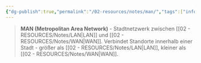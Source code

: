 ```yaml
---
{"dg-publish":true,"permalink":"/02-resources/notes/man/","tags":["informatik/netzwerk/typ","informatik/netzwerk/stadt"],"noteIcon":"","updated":"2025-09-10T16:35:26.661+02:00"}
---
```


>**MAN (Metropolitan Area Network)** - Stadtnetzwerk zwischen [[02 - RESOURCES/Notes/LAN\|LAN]] und [[02 - RESOURCES/Notes/WAN\|WAN]].
Verbindet Standorte innerhalb einer Stadt - größer als [[02 - RESOURCES/Notes/LAN\|LAN]], kleiner als [[02 - RESOURCES/Notes/WAN\|WAN]].